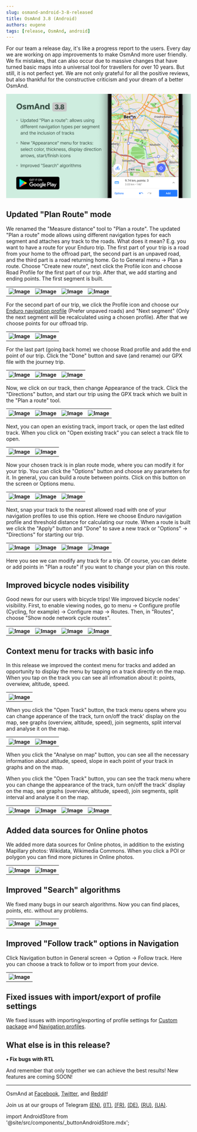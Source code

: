 ```yaml
---
slug: osmand-android-3-8-released
title: OsmAnd 3.8 (Android)
authors: eugene
tags: [release, OsmAnd, android]
---
```


For our team a release day, it's like a progress report to the users.
Every day we are working on app improvements to make OsmAnd more user friendly. We fix mistakes, that can also occur due to massive changes that have turned basic maps into a universal tool for travellers for over 10 years.
But still, it is not perfect yet. We are not only grateful for all the positive reviews, but also thankful for the constructive criticism and your dream of a better OsmAnd.

![Release android 3-80](./Android3-8.png)

<!--truncate-->

## Updated "Plan Route" mode

We renamed the "Measure distance" tool to "Plan a route". The updated "Plan a route" mode allows using different navigation types for each segment and attaches any track to the roads. What does it mean?
E.g. you want to have a route for your Enduro trip. The first part of your trip is a road from your home to the offroad part, the second part is an unpaved road, and the third part is a road returning home.
Go to General menu -> Plan a route. Choose "Create new route", next click the Profile icon and choose Road Profile for the first part of our trip. After that, we add starting and ending points. The first segment is built.

<table>
  <tr>
    <th><img src={require('./1.jpg').default} alt="Image"/></th>
    <th><img src={require('./2.jpg').default} alt="Image"/></th>
    <th><img src={require('./3.jpg').default} alt="Image"/></th>
    <th><img src={require('./5.jpg').default} alt="Image"/></th>
      </tr>
</table> 


For the second part of our trip, we click the Profile icon and choose our <a href="https://osmand.net/features/navigation-profiles">Enduro navigation profile</a> (Prefer unpaved roads) and "Next segment" (Only the next segment will be recalculated using a chosen profile). After that we choose points for our offroad trip.

<table>
  <tr>
    <th><img src={require('./6.jpg').default} alt="Image"/></th>
    <th><img src={require('./7.jpg').default} alt="Image"/></th>
      </tr>
</table> 


For the last part (going back home) we choose Road profile and add the end point of our trip. Click the "Done" button and save (and rename) our GPX file with the journey trip.

<table>
  <tr>
    <th><img src={require('./8.jpg').default} alt="Image"/></th>
    <th><img src={require('./9.jpg').default} alt="Image"/></th>
    <th><img src={require('./10.jpg').default} alt="Image"/></th>
      </tr>
</table> 


Now, we click on our track, then change Appearance of the track. Click the "Directions" button, and start our trip using the GPX track which we built in the "Plan a route" tool.

<table>
  <tr>
    <th><img src={require('./11.jpg').default} alt="Image"/></th>
    <th><img src={require('./12.jpg').default} alt="Image"/></th>
    <th><img src={require('./13.jpg').default} alt="Image"/></th>
    <th><img src={require('./14.jpg').default} alt="Image"/></th>
      </tr>
</table> 


Next, you can open an existing track, import track, or open the last edited track.
When you click on "Open existing track" you can select a track file to open.

<table>
  <tr>
    <th><img src={require('./31.jpg').default} alt="Image"/></th>
    <th><img src={require('./32.jpg').default} alt="Image"/></th>
      </tr>
</table> 


Now your chosen track is in plan route mode, where you can modify it for your trip. You can click the "Options" button and choose any parameters for it.
In general, you can build a route between points. Click on this button on the screen or Options menu.

<table>
  <tr>
    <th><img src={require('./33.jpg').default} alt="Image"/></th>
    <th><img src={require('./39.jpg').default} alt="Image"/></th>
    <th><img src={require('./34.jpg').default} alt="Image"/></th>
      </tr>
</table> 


Next, snap your track to the nearest allowed road with one of your navigation profiles to use this option. Here we choose Enduro navigation profile and threshold distance for calculating our route.
When a route is built we click the "Apply" button and "Done" to save a new track or "Options" -> "Directions" for starting our trip.

<table>
  <tr>
    <th><img src={require('./35.jpg').default} alt="Image"/></th>
    <th><img src={require('./36.jpg').default} alt="Image"/></th>
    <th><img src={require('./37.jpg').default} alt="Image"/></th>
    <th><img src={require('./38.jpg').default} alt="Image"/></th>
      </tr>
</table> 

Here you see we can modify any track for a trip. Of course, you can delete or add points in "Plan a route" if you want to change your plan on this route.

## Improved bicycle nodes visibility

Good news for our users with bicycle trips! We improved bicycle nodes' visibility. First, to enable viewing nodes, go to menu -> Configure profile (Cycling, for example) -> Configure map -> Routes. Then, in "Routes", choose "Show node network cycle routes".

<table>
  <tr>
    <th><img src={require('./15.jpg').default} alt="Image"/></th>
    <th><img src={require('./16.jpg').default} alt="Image"/></th>
    <th><img src={require('./17.jpg').default} alt="Image"/></th>
    <th><img src={require('./18.jpg').default} alt="Image"/></th>
      </tr>
</table> 


## Context menu for tracks with basic info

In this release we improved the context menu for tracks and added an opportunity to display the menu by tapping on a track directly on the map.
When you tap on the track you can see all infromation about it: points, overwiew, altitude, speed.

<table>
  <tr>
    <th><img src={require('./19.jpg').default} alt="Image"/></th>
      </tr>
</table> 


When you click the "Open Track" button, the track menu opens where you can change apperance of the track, turn on/off the track' display on the map, see graphs (overview, altitude, speed), join segments, split interval and analyse it on the map.

<table>
  <tr>
    <th><img src={require('./20.jpg').default} alt="Image"/></th>
    <th><img src={require('./21.jpg').default} alt="Image"/></th>
      </tr>
</table> 


When you click the "Analyse on map" button, you can see all the necessary information about altitude, speed, slope in each point of your track in graphs and on the map.

When you click the "Open Track" button, you can see the track menu where you can change the appearance of the track, turn on/off the track' display on the map, see graphs (overview, altitude, speed), join segments, split interval and analyse it on the map.

<table>
  <tr>
    <th><img src={require('./22.jpg').default} alt="Image"/></th>
    <th><img src={require('./23.jpg').default} alt="Image"/></th>
    <th><img src={require('./24.jpg').default} alt="Image"/></th>
    <th><img src={require('./25.jpg').default} alt="Image"/></th>
      </tr>
</table> 


## Added data sources for Online photos

We added more data sources for Online photos, in addition to the existing Mapillary photos: Wikidata, Wikimedia Commons. When you click a POI or polygon you can find more pictures in Online photos.

<table>
  <tr>
    <th><img src={require('./29.jpg').default} alt="Image"/></th>
    <th><img src={require('./30.jpg').default} alt="Image"/></th>
      </tr>
</table> 



## Improved "Search" algorithms

We fixed many bugs in our search algorithms. Now you can find places, points, etc. without any problems.

<table>
  <tr>
    <th><img src={require('./26.jpg').default} alt="Image"/></th>
    <th><img src={require('./27.jpg').default} alt="Image"/></th>
      </tr>
</table> 


## Improved "Follow track" options in Navigation

Click Navigation button in General screen -> Option -> Follow track. Here you can choose a track to follow or to import from your device.

<table>
  <tr>
    <th><img src={require('./28.jpg').default} alt="Image"/></th>
      </tr>
</table> 


## Fixed issues with import/export of profile settings

We fixed issues with importing/exporting of profile settings for <a href="https://osmand.net/features/custom-package">Custom package</a> and <a href="https://osmand.net/features/navigation-profiles">Navigation profiles</a>.

## What else is in this release?

<b>• Fix bugs with RTL</b>

And remember that only together we can achieve the best results!
New features are coming SOON!

____________________________ 

<p>OsmAnd at <a href="https://www.facebook.com/osmandapp/">Facebook</a>, <a href="https://www.twitter.com/osmandapp/">Twitter</a>, and <a href="https://www.reddit.com/r/OsmAnd/">Reddit</a>!</p>
<p>Join us at our groups of Telegram <a href="https://t.me/OsmAndMaps">(EN)</a>, <a href="https://t.me/itosmand">(IT)</a>,  <a href="https://t.me/frosmand">(FR)</a>, <a href="https://t.me/deosmand">(DE)</a>, <a href="https://t.me/ruosmand">(RU)</a>, <a href="https://t.me/uaosmand">(UA)</a>.</p>



import AndroidStore from '@site/src/components/_buttonAndroidStore.mdx';

<AndroidStore/>